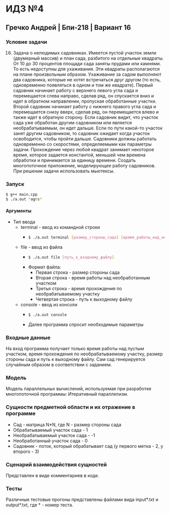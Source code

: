 # ИДЗ №4
## Гречко Андрей | Бпи-218 | Вариант 16


### Условие задачи
16. Задача о нелюдимых садовниках. Имеется пустой участок земли (двумерный массив) и план сада, разбитого на отдельные квадраты. От 10 до 30 процентов площади сада заняты прудами или камнями. То есть недоступны для ухаживания. Эти квадраты располагаются на плане произвольным образом. Ухаживание за садом выполняют два садовника, которые не хотят встречаться друг другом (то есть, одновременно появляться в одном и том же квадрате). Первый садовник начинает работу с верхнего левого угла сада и перемещается слева направо, сделав ряд, он спускается вниз и идет в обратном направлении, пропуская обработанные участки. Второй садовник начинает работу с нижнего правого угла сада и перемещается снизу вверх, сделав ряд, он перемещается влево и также идет в обратную сторону. Если садовник видит, что участок сада уже обработан другим садовником или является необрабатываемым, он идет дальше. Если по пути какой-то участок занят другим садовником, то садовник ожидает когда участок освободится, чтобы пройти дальше. Садовники должны работать одновременно со скоростями, определяемыми как параметры задачи. Прохождение через любой квадрат занимает некоторое время, которое задается константой, меньшей чем времена обработки и принимается за единицу времени. Создать многопоточное приложение, моделирующее работу садовников. При решении задачи использовать мьютексы.

### Запуск
```bash
$ g++ main.cpp
$ ./a.out *agrs* 
```
#### Аргументы
* Тип ввода
    * terminal - ввод из командной строки
        * ```bash
          $ ./a.out terminal [размер_стороны_сада] [время_работы_над_необработанным_участком] [время_прохождения_по_необрабатываемому_участку] [путь_к_выходному_файлу]
          ``` 
    * file - ввод из файла
        * ```bash
          $ ./a.out file [путь_к_входному_файлу]
          ``` 
        * Формат файла:
            * Первая строка - размер стороны сада
            * Вторая строка - время работы над необработанным участком
            * Третья строка - время прохождения по необрабатываемому участку
            * Четвертая строка - путь к выходному файлу
    * console - ввод из консоли
        * ```bash
          $ ./a.out console
          ```
        * Далее программа спросит необходимые параметры

### Входные данные
На вход программа получает только время работы над пустым участком, время прохождения по необрабатываемому участку, размер стороны сада и путь к выходному файлу. Сам сад генерируется случайным образом в соответствии с заданием.

### Модель
Модель параллельных вычислений, используемая при разработке многопоточной программы: Итеративный параллелизм.

### Сущности предметной области и их отражение в программе
* Сад - матрица N*N, где N - размер стороны сада
* Обрабатываемый участок сада - 1
* Необрабатываемый участок сада - -1
* Необработанный участок сада - 0
* Садовник - поток, который обрабатывает сад (у первого метка - 2, у второго - 3)

### Сценарий взаимодействия сущностей
Представлен в виде комментариев в коде.

### Тесты
Различные тестовые прогоны представлены файлами вида input*.txt и output*.txt, где * - номер теста.